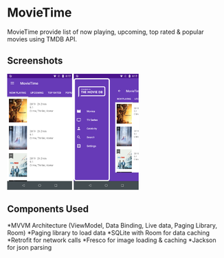 # MovieTime
MovieTime provide list of now playing, upcoming, top rated & popular movies using TMDB API.

## Screenshots
<img src="https://github.com/henukumar/MovieTime/blob/master/screenshots/MovieTime1.png" width="30%"></img> 
<img src="https://github.com/henukumar/MovieTime/blob/master/screenshots/MovieTime2.png" width="30%"></img> 

## Components Used
*MVVM Architecture (ViewModel, Data Binding, Live data, Paging Library, Room)
*Paging library to load data
*SQLite with Room for data caching
*Retrofit for network calls
*Fresco for image loading & caching
*Jackson for json parsing

